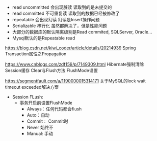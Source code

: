 - read uncommitted 会出现脏读  读取到的是未提交的
- read committed  不可重复读   读取到的数据已经被修改了 
- repeatable    会出现幻读     幻读是Insert操作问题
- Serializable  串行化    虽然都解决了，但是性能问题
- 大部分的数据库的默认隔离级别是Read commited, SQLServer, Oracle...
- Mysql默认的是Repeatable read 

https://blog.csdn.net/kiwi_coder/article/details/20214939 Spring Transaction属性之Propagation

https://www.cnblogs.com/zdf159/p/7149309.html  Hibernate强制清除Session缓存 Clear与Flush方法 FlushMode设置

https://segmentfault.com/a/1190000015314171  关于MySQL的lock wait timeout exceeded解决方案


- Session FLush:
    - 事务开启前设置FlushMode
        - Always：任何代码都会flush
        - Auto：自动
        - Commit： Commit时
        - Never 始终不 
        - Manual: 手动

